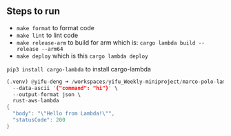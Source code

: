 ## Steps to run
- `make format` to format code
- `make lint` to lint code
- `make release-arm` to build for arm which is: `cargo lambda build --release --arm64`
- `make deploy` which is this `cargo lambda deploy`

`pip3 install cargo-lambda` to install cargo-lambda

```rust
(.venv) @yifu-deng ➜ /workspaces/yifu_Weekly-miniproject/marco-polo-lambda (main) $ cargo lambda invoke --remote \
  --data-ascii '{"command": "hi"}' \
  --output-format json \
  rust-aws-lambda
{
  "body": "\"Hello from Lambda!\"",
  "statusCode": 200
}
```